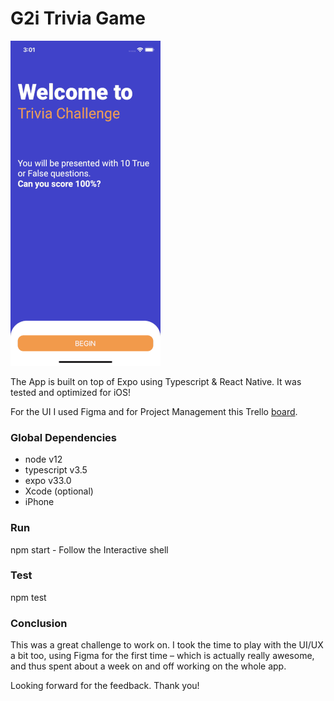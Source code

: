 # G2i Trivia Game

![](demo/showcase.gif)

The App is built on top of Expo using Typescript & React Native. It was tested and optimized for iOS! 

For the UI I used Figma and for Project Management this Trello [board](https://trello.com/b/1zGqaFoH/g2i-challenge).

### Global Dependencies

- node v12
- typescript v3.5
- expo v33.0
- Xcode (optional)
- iPhone

### Run

npm start - Follow the Interactive shell

### Test

npm test

### Conclusion

This was a great challenge to work on. I took the time to play with the UI/UX a bit too, using Figma for the first time – which is actually really awesome, and thus spent about a week on and off working on the whole app.

Looking forward for the feedback. Thank you!